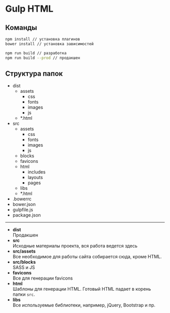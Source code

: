 # Gulp HTML

## Команды

```bash
npm install // установка плагинов
bower install // установка зависимостей

npm run build // разработка
npm run build --prod // продакшен
```

## Структура папок

* dist
    * assets  
        * css  
        * fonts  
        * images  
        * js
    * *.html  
* src
    * assets  
        * css  
        * fonts  
        * images  
        * js  
    * blocks
    * favicons
    * html
        * includes
        * layouts
        * pages
    * libs  
    * *.html
* .bowerrc
* bower.json
* gulpfile.js
* package.json

---

* __dist__  
Продакшен  
* __src__  
Исходные материалы проекта, вся работа ведется здесь  
* __src/assets__  
Все необходимое для работы сайта собирается сюда, кроме HTML.
* __src/blocks__  
SASS и JS
* __favicons__  
Все для генерации favicons
* __html__  
Шаблоны для генерации HTML. Готовый HTML падает в корень папки `src`.
* __libs__  
Все используемые библиотеки, например, jQuery, Bootstrap и пр.
